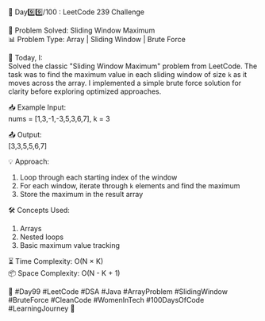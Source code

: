 🚀 Day9️⃣9️⃣/100 : LeetCode 239 Challenge  

🧩 Problem Solved: Sliding Window Maximum  
📊 Problem Type: Array | Sliding Window | Brute Force  

📝 Today, I:  
Solved the classic "Sliding Window Maximum" problem from LeetCode. The task was to find the maximum value in each sliding window of size `k` as it moves across the array. I implemented a simple brute force solution for clarity before exploring optimized approaches.  

📥 Example Input:  
nums = [1,3,-1,-3,5,3,6,7], k = 3  

📤 Output:  
[3,3,5,5,6,7]  

💡 Approach:  
1. Loop through each starting index of the window  
2. For each window, iterate through `k` elements and find the maximum  
3. Store the maximum in the result array  

🛠️ Concepts Used:  
1. Arrays  
2. Nested loops  
3. Basic maximum value tracking  

⏳ Time Complexity: O(N × K)  
📦 Space Complexity: O(N - K + 1)  

🌱 #Day99 #LeetCode #DSA #Java #ArrayProblem #SlidingWindow #BruteForce #CleanCode #WomenInTech #100DaysOfCode #LearningJourney 🚀  
